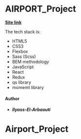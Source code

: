 # AIRPORT_Project

**[Site link](https://elegant-einstein-6cc808.netlify.app/)**

The tech stack is:

- HTML5
- CSS3
- Flexbox
- Sass (Scss)
- BEM methodology
- JavaScript
- React
- Redux
- qs library
- momemt library

#### Author

- ##### Ilyass-El-Arbaouti

# Airport_Project
